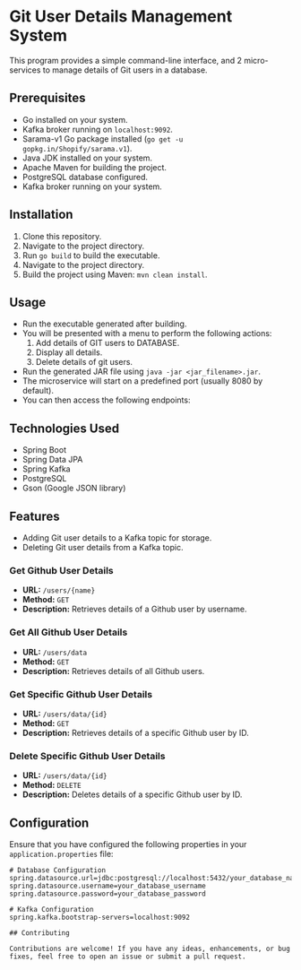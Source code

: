 # Git User Details Management System

This program provides a simple command-line interface, and 2 micro-services to manage details of Git users in a database.

## Prerequisites

- Go installed on your system.
- Kafka broker running on `localhost:9092`.
- Sarama-v1 Go package installed (`go get -u gopkg.in/Shopify/sarama.v1`).
- Java JDK installed on your system.
- Apache Maven for building the project.
- PostgreSQL database configured.
- Kafka broker running on your system.

## Installation

1. Clone this repository.
2. Navigate to the project directory.
3. Run `go build` to build the executable.
4. Navigate to the project directory.
5. Build the project using Maven: `mvn clean install`.

## Usage

- Run the executable generated after building.
- You will be presented with a menu to perform the following actions:
  1. Add details of GIT users to DATABASE.
  2. Display all details.
  3. Delete details of git users.
- Run the generated JAR file using `java -jar <jar_filename>.jar`.
- The microservice will start on a predefined port (usually 8080 by default).
- You can then access the following endpoints:

## Technologies Used

- Spring Boot
- Spring Data JPA
- Spring Kafka
- PostgreSQL
- Gson (Google JSON library)

## Features

- Adding Git user details to a Kafka topic for storage.
- Deleting Git user details from a Kafka topic.

### Get Github User Details
- **URL:** `/users/{name}`
- **Method:** `GET`
- **Description:** Retrieves details of a Github user by username.

### Get All Github User Details
- **URL:** `/users/data`
- **Method:** `GET`
- **Description:** Retrieves details of all Github users.

### Get Specific Github User Details
- **URL:** `/users/data/{id}`
- **Method:** `GET`
- **Description:** Retrieves details of a specific Github user by ID.

### Delete Specific Github User Details
- **URL:** `/users/data/{id}`
- **Method:** `DELETE`
- **Description:** Deletes details of a specific Github user by ID.

## Configuration

Ensure that you have configured the following properties in your `application.properties` file:

```properties
# Database Configuration
spring.datasource.url=jdbc:postgresql://localhost:5432/your_database_name
spring.datasource.username=your_database_username
spring.datasource.password=your_database_password

# Kafka Configuration
spring.kafka.bootstrap-servers=localhost:9092

## Contributing

Contributions are welcome! If you have any ideas, enhancements, or bug fixes, feel free to open an issue or submit a pull request.